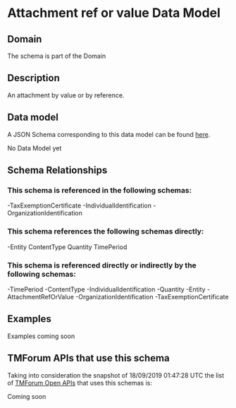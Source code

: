 # Attachment ref or value Data Model

## Domain

The  schema is part of the  Domain

## Description

An attachment by value or by reference.

## Data model

A JSON Schema corresponding to this data model can be found
[here](https://github.com/tmforum-rand/schemas/blob/master/Common/AttachmentRefOrValue.schema.json).

No Data Model yet

## Schema Relationships

### This schema is referenced in the following schemas:

-TaxExemptionCertificate
-IndividualIdentification
-OrganizationIdentification

### This schema references the following schemas directly:

-Entity
ContentType
Quantity
TimePeriod

### This schema is referenced directly or indirectly by the following schemas:

-TimePeriod
-ContentType
-IndividualIdentification
-Quantity
-Entity
-AttachmentRefOrValue
-OrganizationIdentification
-TaxExemptionCertificate



## Examples

Examples coming soon

## TMForum APIs that use this schema

Taking into consideration the snapshot of 18/09/2019 01:47:28 UTC the list of [TMForum Open APIs](https://www.tmforum.org/open-apis/) that uses this schemas is:

Coming soon